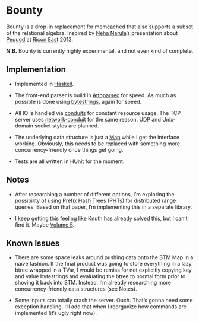 Bounty
======

Bounty is a drop-in replacement for memcached that also supports a
subset of the relational algebra. Inspired by [Neha
Narula](http://nehanaru.la/)’s presentation about
[Pequod](http://lanyrd.com/2013/riconeast/scgcrq/) at [Ricon
East](http://ricon.io/east.html) 2013.

__N.B.__ Bounty is currently highly experimental, and not even kind of
complete.


Implementation
--------------

* Implemented in
  [Haskell](http://www.haskell.org/haskellwiki/Haskell).

* The front-end parser is build in
  [Attoparsec](http://hackage.haskell.org/package/attoparsec) for
  speed. As much as possible is done using
  [bytestrings](http://hackage.haskell.org/package/bytestring), again
  for speed.

* All IO is handled via
  [conduits](http://hackage.haskell.org/package/conduit) for constant
  resource usage. The TCP server uses
  [network-conduit](http://hackage.haskell.org/package/network-conduit)
  for the same reason. UDP and Unix-domain socket styles are planned.

* The underlying data structure is just a
  [Map](http://hackage.haskell.org/packages/archive/containers/latest/doc/html/Data-Map.html)
  while I get the interface working. Obviously, this needs to be
  replaced with something more concurrency-friendly once things get
  going.

* Tests are all written in HUnit for the moment.

Notes
-----

* After researching a number of different options, I’m exploring the
  possibility of using
  [Prefix Hash Trees (PHTs)](http://citeseerx.ist.psu.edu/viewdoc/summary?doi=10.1.1.58.617)
  for distributed range queries. Based on that paper, I’m implementing
  this in a separate library.

* I keep getting this feeling like Knuth has already solved this, but
  I can’t find it. Maybe
  [Volume 5](https://en.wikipedia.org/wiki/The_Art_of_Computer_Programming).

Known Issues
------------

* There are some space leaks around pushing data onto the STM Map in a
  naïve fashion. If the final product was going to store everything in
  a lazy btree wrapped in a TVar, I would be remiss for not explicitly
  copying key and value bytestrings and evaluating the btree to normal
  form prior to shoving it back into STM. Instead, I’m already
  researching more concurrency-friendly data structures (see Notes).

* Some inputs can totally crash the server. Ouch. That’s gonna need
  some exception handling. I’ll add that when I reorganize how
  commands are implemented (it’s ugly right now).
